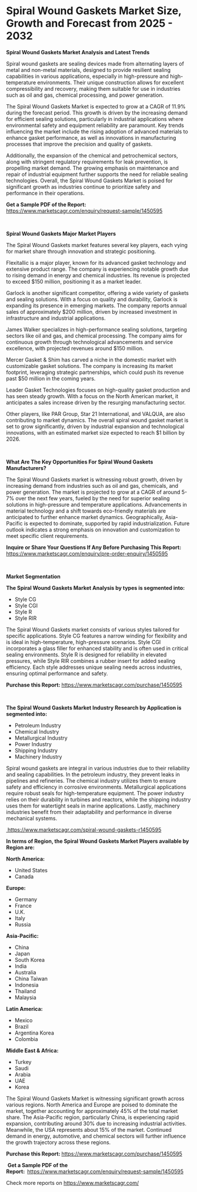 <p><h1>Spiral Wound Gaskets Market Size, Growth and Forecast from 2025 - 2032</h1></p><p><strong>Spiral Wound Gaskets Market Analysis and Latest Trends</strong></p>
<p><p>Spiral wound gaskets are sealing devices made from alternating layers of metal and non-metal materials, designed to provide resilient sealing capabilities in various applications, especially in high-pressure and high-temperature environments. Their unique construction allows for excellent compressibility and recovery, making them suitable for use in industries such as oil and gas, chemical processing, and power generation.</p><p>The Spiral Wound Gaskets Market is expected to grow at a CAGR of 11.9% during the forecast period. This growth is driven by the increasing demand for efficient sealing solutions, particularly in industrial applications where environmental safety and equipment reliability are paramount. Key trends influencing the market include the rising adoption of advanced materials to enhance gasket performance, as well as innovations in manufacturing processes that improve the precision and quality of gaskets.</p><p>Additionally, the expansion of the chemical and petrochemical sectors, along with stringent regulatory requirements for leak prevention, is propelling market demand. The growing emphasis on maintenance and repair of industrial equipment further supports the need for reliable sealing technologies. Overall, the Spiral Wound Gaskets Market is poised for significant growth as industries continue to prioritize safety and performance in their operations.</p></p>
<p><strong>Get a Sample PDF of the Report:&nbsp;</strong> <a href="https://www.marketscagr.com/enquiry/request-sample/1450595?utm_campaign=2276&utm_medium=2&utm_source=Github&utm_content=ia&utm_term=01022025&utm_id=spiral-wound-gaskets">https://www.marketscagr.com/enquiry/request-sample/1450595</a></p>
<p>&nbsp;</p>
<p><strong>Spiral Wound Gaskets Major Market Players</strong></p>
<p><p>The Spiral Wound Gaskets market features several key players, each vying for market share through innovation and strategic positioning. </p><p>Flexitallic is a major player, known for its advanced gasket technology and extensive product range. The company is experiencing notable growth due to rising demand in energy and chemical industries. Its revenue is projected to exceed $150 million, positioning it as a market leader.</p><p>Garlock is another significant competitor, offering a wide variety of gaskets and sealing solutions. With a focus on quality and durability, Garlock is expanding its presence in emerging markets. The company reports annual sales of approximately $200 million, driven by increased investment in infrastructure and industrial applications.</p><p>James Walker specializes in high-performance sealing solutions, targeting sectors like oil and gas, and chemical processing. The company aims for continuous growth through technological advancements and service excellence, with projected revenues around $150 million.</p><p>Mercer Gasket & Shim has carved a niche in the domestic market with customizable gasket solutions. The company is increasing its market footprint, leveraging strategic partnerships, which could push its revenue past $50 million in the coming years.</p><p>Leader Gasket Technologies focuses on high-quality gasket production and has seen steady growth. With a focus on the North American market, it anticipates a sales increase driven by the resurging manufacturing sector.</p><p>Other players, like PAR Group, Star 21 International, and VALQUA, are also contributing to market dynamics. The overall spiral wound gasket market is set to grow significantly, driven by industrial expansion and technological innovations, with an estimated market size expected to reach $1 billion by 2026.</p></p>
<p>&nbsp;</p>
<p><strong>What Are The Key Opportunities For Spiral Wound Gaskets Manufacturers?</strong></p>
<p><p>The Spiral Wound Gaskets market is witnessing robust growth, driven by increasing demand from industries such as oil and gas, chemicals, and power generation. The market is projected to grow at a CAGR of around 5-7% over the next few years, fueled by the need for superior sealing solutions in high-pressure and temperature applications. Advancements in material technology and a shift towards eco-friendly materials are anticipated to further enhance market dynamics. Geographically, Asia-Pacific is expected to dominate, supported by rapid industrialization. Future outlook indicates a strong emphasis on innovation and customization to meet specific client requirements.</p></p>
<p><strong>Inquire or Share Your Questions If Any Before Purchasing This Report:</strong> <a href="https://www.marketscagr.com/enquiry/pre-order-enquiry/1450595?utm_campaign=2276&utm_medium=2&utm_source=Github&utm_content=ia&utm_term=01022025&utm_id=spiral-wound-gaskets">https://www.marketscagr.com/enquiry/pre-order-enquiry/1450595</a></p>
<p>&nbsp;</p>
<p><strong>Market Segmentation</strong></p>
<p><strong>The Spiral Wound Gaskets Market Analysis by types is segmented into:</strong></p>
<p><ul><li>Style CG</li><li>Style CGI</li><li>Style R</li><li>Style RIR</li></ul></p>
<p><p>The Spiral Wound Gaskets market consists of various styles tailored for specific applications. Style CG features a narrow winding for flexibility and is ideal in high-temperature, high-pressure scenarios. Style CGI incorporates a glass filler for enhanced stability and is often used in critical sealing environments. Style R is designed for reliability in elevated pressures, while Style RIR combines a rubber insert for added sealing efficiency. Each style addresses unique sealing needs across industries, ensuring optimal performance and safety.</p></p>
<p><strong>Purchase this Report:&nbsp;</strong><a href="https://www.marketscagr.com/purchase/1450595?utm_campaign=2276&utm_medium=2&utm_source=Github&utm_content=ia&utm_term=01022025&utm_id=spiral-wound-gaskets">https://www.marketscagr.com/purchase/1450595</a></p>
<p>&nbsp;</p>
<p><strong>The Spiral Wound Gaskets Market Industry Research by Application is segmented into:</strong></p>
<p><ul><li>Petroleum Industry</li><li>Chemical Industry</li><li>Metallurgical Industry</li><li>Power Industry</li><li>Shipping Industry</li><li>Machinery Industry</li></ul></p>
<p><p>Spiral wound gaskets are integral in various industries due to their reliability and sealing capabilities. In the petroleum industry, they prevent leaks in pipelines and refineries. The chemical industry utilizes them to ensure safety and efficiency in corrosive environments. Metallurgical applications require robust seals for high-temperature equipment. The power industry relies on their durability in turbines and reactors, while the shipping industry uses them for watertight seals in marine applications. Lastly, machinery industries benefit from their adaptability and performance in diverse mechanical systems.</p></p>
<p><a href="https://www.marketscagr.com/spiral-wound-gaskets-r1450595?utm_campaign=2276&utm_medium=2&utm_source=Github&utm_content=ia&utm_term=01022025&utm_id=spiral-wound-gaskets">&nbsp;https://www.marketscagr.com/spiral-wound-gaskets-r1450595</a></p>
<p><strong>In terms of Region, the Spiral Wound Gaskets Market Players available by Region are:</strong></p>
<p>
    <p> <strong> North America: </strong>
        <ul>
            <li>United States</li>
            <li>Canada</li>
        </ul>
        </p> 
    <p> <strong> Europe: </strong>
        <ul>
            <li>Germany</li>
            <li>France</li>
            <li>U.K.</li>
            <li>Italy</li>
            <li>Russia</li>
        </ul>
        </p> 
    <p> <strong> Asia-Pacific: </strong>
        <ul>
            <li>China</li>
            <li>Japan</li>
            <li>South Korea</li>
            <li>India</li>
            <li>Australia</li>
            <li>China Taiwan</li>
            <li>Indonesia</li>
            <li>Thailand</li>
            <li>Malaysia</li>
        </ul>
        </p> 
    <p> <strong> Latin America: </strong>
        <ul>
            <li>Mexico</li>
            <li>Brazil</li>
            <li>Argentina Korea</li>
            <li>Colombia</li>
        </ul>
        </p> 
    <p> <strong> Middle East & Africa: </strong>
        <ul>
            <li>Turkey</li>
            <li>Saudi</li>
            <li>Arabia</li>
            <li>UAE</li>
            <li>Korea</li>
        </ul>
    </p>
    </p>
<p><p>The Spiral Wound Gaskets Market is witnessing significant growth across various regions. North America and Europe are poised to dominate the market, together accounting for approximately 45% of the total market share. The Asia-Pacific region, particularly China, is experiencing rapid expansion, contributing around 30% due to increasing industrial activities. Meanwhile, the USA represents about 15% of the market. Continued demand in energy, automotive, and chemical sectors will further influence the growth trajectory across these regions.</p></p>
<p><strong>Purchase this Report: </strong><a href="https://www.marketscagr.com/purchase/1450595?utm_campaign=2276&utm_medium=2&utm_source=Github&utm_content=ia&utm_term=01022025&utm_id=spiral-wound-gaskets">https://www.marketscagr.com/purchase/1450595</a></p>
<p>&nbsp;<strong>Get a Sample PDF of the Report:&nbsp;&nbsp;</strong><a href="https://www.marketscagr.com/enquiry/request-sample/1450595?utm_campaign=2276&utm_medium=2&utm_source=Github&utm_content=ia&utm_term=01022025&utm_id=spiral-wound-gaskets">https://www.marketscagr.com/enquiry/request-sample/1450595</a></p>
<p><strong></strong></p>
<p>Check more reports on <a href="https://www.marketscagr.com/?utm_campaign=2276&utm_medium=2&utm_source=Github&utm_content=ia&utm_term=01022025&utm_id=spiral-wound-gaskets">https://www.marketscagr.com/</a></p>